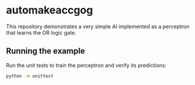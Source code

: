 # automakeaccgog

This repository demonstrates a very simple AI implemented as a perceptron
that learns the OR logic gate.

## Running the example

Run the unit tests to train the perceptron and verify its predictions:

```bash
python -m unittest
```


